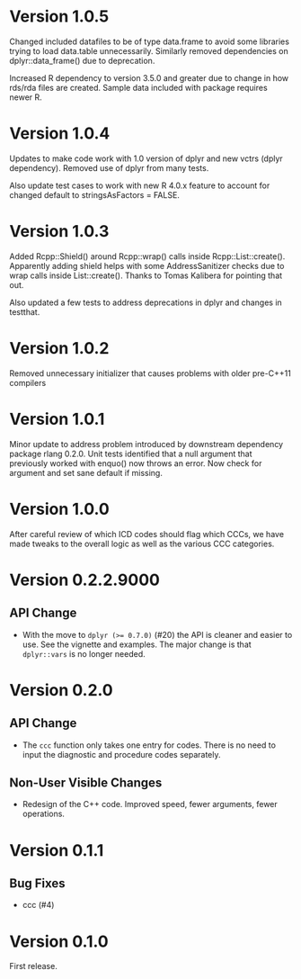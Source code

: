 # Version 1.0.5

Changed included datafiles to be of type data.frame to avoid some libraries trying to load data.table unnecessarily. Similarly removed dependencies on dplyr::data_frame() due to deprecation.

Increased R dependency to version 3.5.0 and greater due to change in how rds/rda files are created. Sample data included with package requires newer R.

# Version 1.0.4

Updates to make code work with 1.0 version of dplyr and new vctrs (dplyr dependency). Removed use of dplyr from many tests.

Also update test cases to work with new R 4.0.x feature to account for changed default to stringsAsFactors = FALSE.

# Version 1.0.3

Added Rcpp::Shield<SEXP>() around Rcpp::wrap() calls inside Rcpp::List::create(). Apparently adding shield helps with some AddressSanitizer checks due to wrap calls inside List::create(). Thanks to Tomas Kalibera for pointing that out.

Also updated a few tests to address deprecations in dplyr and changes in testthat.

# Version 1.0.2

Removed unnecessary initializer that causes problems with older pre-C++11 compilers

# Version 1.0.1

Minor update to address problem introduced by downstream dependency package rlang 0.2.0. Unit tests identified that a null argument that previously worked with enquo() now throws an error. Now check for argument and set sane default if missing.

# Version 1.0.0

After careful review of which ICD codes should flag which CCCs, we have made tweaks to the overall logic as well as the various CCC categories.

# Version 0.2.2.9000

## API Change
* With the move to `dplyr (>= 0.7.0)` (#20) the API is cleaner and easier to
  use.  See the vignette and examples.  The major change is that `dplyr::vars`
  is no longer needed.

# Version 0.2.0

## API Change
* The `ccc` function only takes one entry for codes.  There is no need to input
  the diagnostic and procedure codes separately.

## Non-User Visible Changes
* Redesign of the C++ code.  Improved speed, fewer arguments, fewer operations.

# Version 0.1.1

## Bug Fixes

* ccc (#4)

# Version 0.1.0
First release.
